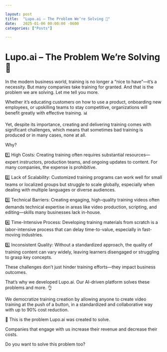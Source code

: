 ```yaml
---

layout: post
title:  "Lupo.ai – The Problem We’re Solving 🌟"
date:   2025-01-06 00:00:00 -0600
categories: ["Posts"] 

---
```


# Lupo.ai – The Problem We’re Solving 🌟

In the modern business world, training is no longer a “nice to have”—it’s a necessity. But many companies take training for granted. And that is the problem we are solving. Let me tell you more.

Whether it’s educating customers on how to use a product, onboarding new employees, or upskilling teams to stay competitive, organizations will benefit greatly with effective training. 📊

Yet, despite its importance, creating and delivering training comes with significant challenges, which means that sometimes bad training is produced or in many cases, none at all.

Why?

1️⃣ High Costs: Creating training often requires substantial resources—expert instructors, production teams, and ongoing updates to content. For many companies, the expense is prohibitive.

2️⃣ Lack of Scalability: Customized training programs can work well for small teams or localized groups but struggle to scale globally, especially when dealing with multiple languages or diverse audiences.

3️⃣ Technical Barriers: Creating engaging, high-quality training videos often demands technical expertise in areas like video production, scripting, and editing—skills many businesses lack in-house.

4️⃣ Time-Intensive Process: Developing training materials from scratch is a labor-intensive process that can delay time-to-value, especially in fast-moving industries.

5️⃣ Inconsistent Quality: Without a standardized approach, the quality of training content can vary widely, leaving learners disengaged or struggling to grasp key concepts.

These challenges don’t just hinder training efforts—they impact business outcomes. 

That’s why we developed Lupo.ai. Our AI-driven platform solves these problems and more. 👌

We democratize training creation by allowing anyone to create video training at the push of a button, in a standardized and collaborative way with up to 90% cost reduction.

🚀 This is the problem Lupo.ai was created to solve.

Companies that engage with us increase their revenue and decrease their costs. 

Do you want to solve this problem too?

  